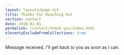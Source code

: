 ```yaml
---
layout: layouts/page.njk
title: Thanks For Reaching Out
section: contact
date: 2018-01-01
permalink: /contact/thank-you/index.html
eleventyExcludeFromCollections: true
---
```

Message received, I'll get back to you as soon as I can.